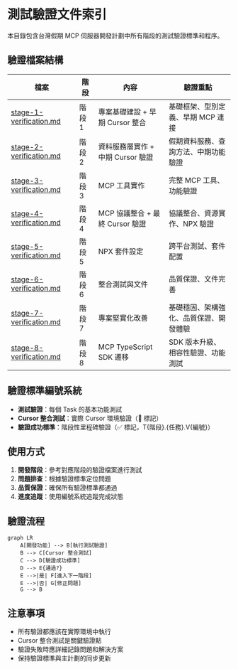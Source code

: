 # 測試驗證文件索引

本目錄包含台灣假期 MCP 伺服器開發計劃中所有階段的測試驗證標準和程序。

## 驗證檔案結構

| 檔案 | 階段 | 內容 | 驗證重點 |
|------|------|------|----------|
| [stage-1-verification.md](./stage-1-verification.md) | 階段 1 | 專案基礎建設 + 早期 Cursor 整合 | 基礎框架、型別定義、早期 MCP 連接 |
| [stage-2-verification.md](./stage-2-verification.md) | 階段 2 | 資料服務層實作 + 中期 Cursor 驗證 | 假期資料服務、查詢方法、中期功能驗證 |
| [stage-3-verification.md](./stage-3-verification.md) | 階段 3 | MCP 工具實作 | 完整 MCP 工具、功能驗證 |
| [stage-4-verification.md](./stage-4-verification.md) | 階段 4 | MCP 協議整合 + 最終 Cursor 驗證 | 協議整合、資源實作、NPX 驗證 |
| [stage-5-verification.md](./stage-5-verification.md) | 階段 5 | NPX 套件設定 | 跨平台測試、套件配置 |
| [stage-6-verification.md](./stage-6-verification.md) | 階段 6 | 整合測試與文件 | 品質保證、文件完善 |
| [stage-7-verification.md](./stage-7-verification.md) | 階段 7 | 專案堅實化改善 | 基礎穩固、架構強化、品質保證、開發體驗 |
| [stage-8-verification.md](./stage-8-verification.md) | 階段 8 | MCP TypeScript SDK 遷移 | SDK 版本升級、相容性驗證、功能測試 |

## 驗證標準編號系統

- **測試驗證**：每個 Task 的基本功能測試
- **Cursor 整合測試**：實際 Cursor 環境驗證（🎯 標記）
- **驗證成功標準**：階段性里程碑驗證（✅ 標記，T{階段}.{任務}.V{編號}）

## 使用方式

1. **開發階段**：參考對應階段的驗證檔案進行測試
2. **問題排查**：根據驗證標準定位問題
3. **品質保證**：確保所有驗證標準都通過
4. **進度追蹤**：使用編號系統追蹤完成狀態

## 驗證流程

```mermaid
graph LR
    A[開發功能] --> B[執行測試驗證]
    B --> C[Cursor 整合測試]
    C --> D[驗證成功標準]
    D --> E{通過?}
    E -->|是| F[進入下一階段]
    E -->|否| G[修正問題]
    G --> B
```

## 注意事項

- 所有驗證都應該在實際環境中執行
- Cursor 整合測試是關鍵驗證點
- 驗證失敗時應詳細記錄問題和解決方案
- 保持驗證標準與主計劃的同步更新
